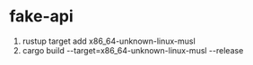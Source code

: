 # fake-api

1. rustup target add x86_64-unknown-linux-musl
1. cargo build --target=x86_64-unknown-linux-musl --release

